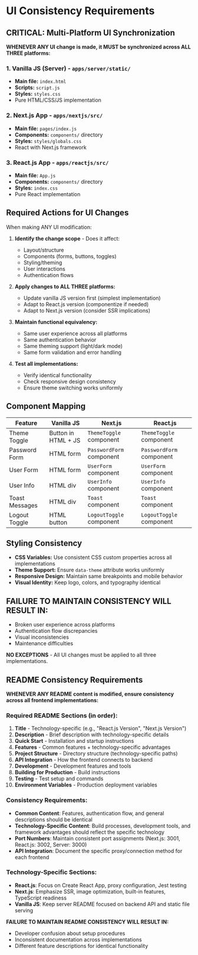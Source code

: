 # UI Consistency Requirements

## CRITICAL: Multi-Platform UI Synchronization

**WHENEVER ANY UI change is made, it MUST be synchronized across ALL THREE platforms:**

### 1. Vanilla JS (Server) - `apps/server/static/`
- **Main file:** `index.html`
- **Scripts:** `script.js`  
- **Styles:** `styles.css`
- Pure HTML/CSS/JS implementation

### 2. Next.js App - `apps/nextjs/src/`
- **Main file:** `pages/index.js`
- **Components:** `components/` directory
- **Styles:** `styles/globals.css`
- React with Next.js framework

### 3. React.js App - `apps/reactjs/src/`
- **Main file:** `App.js`
- **Components:** `components/` directory
- **Styles:** `index.css`
- Pure React implementation

## Required Actions for UI Changes

When making ANY UI modification:

1. **Identify the change scope** - Does it affect:
   - Layout/structure
   - Components (forms, buttons, toggles)
   - Styling/theming
   - User interactions
   - Authentication flows

2. **Apply changes to ALL THREE platforms:**
   - Update vanilla JS version first (simplest implementation)
   - Adapt to React.js version (componentize if needed)
   - Adapt to Next.js version (consider SSR implications)

3. **Maintain functional equivalency:**
   - Same user experience across all platforms
   - Same authentication behavior
   - Same theming support (light/dark mode)
   - Same form validation and error handling

4. **Test all implementations:**
   - Verify identical functionality
   - Check responsive design consistency
   - Ensure theme switching works uniformly

## Component Mapping

| Feature | Vanilla JS | Next.js | React.js |
|---------|------------|---------|----------|
| Theme Toggle | Button in HTML + JS | `ThemeToggle` component | `ThemeToggle` component |
| Password Form | HTML form | `PasswordForm` component | `PasswordForm` component |
| User Form | HTML form | `UserForm` component | `UserForm` component |
| User Info | HTML div | `UserInfo` component | `UserInfo` component |
| Toast Messages | HTML div | `Toast` component | `Toast` component |
| Logout Toggle | HTML button | `LogoutToggle` component | `LogoutToggle` component |

## Styling Consistency

- **CSS Variables:** Use consistent CSS custom properties across all implementations
- **Theme Support:** Ensure `data-theme` attribute works uniformly
- **Responsive Design:** Maintain same breakpoints and mobile behavior
- **Visual Identity:** Keep logo, colors, and typography identical

## FAILURE TO MAINTAIN CONSISTENCY WILL RESULT IN:
- Broken user experience across platforms
- Authentication flow discrepancies  
- Visual inconsistencies
- Maintenance difficulties

**NO EXCEPTIONS** - All UI changes must be applied to all three implementations.

## README Consistency Requirements

**WHENEVER ANY README content is modified, ensure consistency across all frontend implementations:**

### Required README Sections (in order):
1. **Title** - Technology-specific (e.g., "React.js Version", "Next.js Version")
2. **Description** - Brief description with technology-specific details
3. **Quick Start** - Installation and startup instructions
4. **Features** - Common features + technology-specific advantages
5. **Project Structure** - Directory structure (technology-specific paths)
6. **API Integration** - How the frontend connects to backend
7. **Development** - Development features and tools
8. **Building for Production** - Build instructions
9. **Testing** - Test setup and commands
10. **Environment Variables** - Production deployment variables

### Consistency Requirements:
- **Common Content**: Features, authentication flow, and general descriptions should be identical
- **Technology-Specific Content**: Build processes, development tools, and framework advantages should reflect the specific technology
- **Port Numbers**: Maintain consistent port assignments (Next.js: 3001, React.js: 3002, Server: 3000)
- **API Integration**: Document the specific proxy/connection method for each frontend

### Technology-Specific Sections:
- **React.js**: Focus on Create React App, proxy configuration, Jest testing
- **Next.js**: Emphasize SSR, image optimization, built-in features, TypeScript readiness
- **Vanilla JS**: Keep server README focused on backend API and static file serving

**FAILURE TO MAINTAIN README CONSISTENCY WILL RESULT IN:**
- Developer confusion about setup procedures
- Inconsistent documentation across implementations
- Different feature descriptions for identical functionality